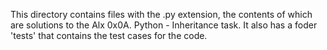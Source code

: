 This directory contains files with the .py extension, the contents of which are solutions to the Alx 0x0A. Python - Inheritance task. It also has a foder 'tests' that contains the test cases for the code.
